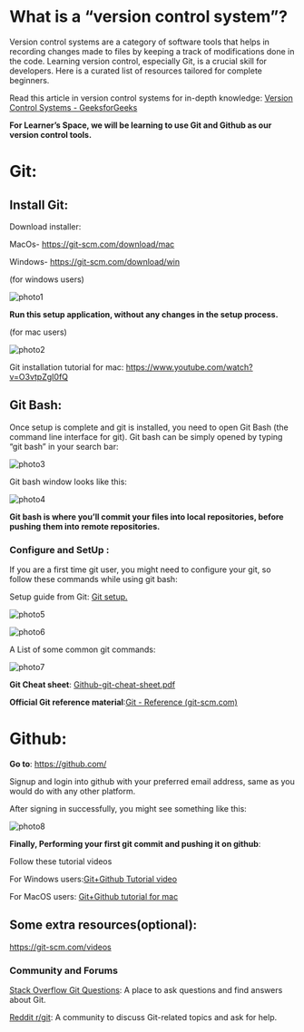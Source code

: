 

# What is a “version control system”? 

Version control systems are a category of software tools that helps in recording changes made to files by keeping a track of modifications done in the code. 
Learning version control, especially Git, is a crucial skill for developers. Here is a curated list of resources tailored for complete beginners.

Read this article in version control systems for in-depth knowledge:
[Version Control Systems - GeeksforGeeks](https://www.geeksforgeeks.org/version-control-systems/)

**For Learner’s Space, we will be learning to use Git and Github as our version control tools.**

# Git:
## Install Git:
Download installer:

MacOs- https://git-scm.com/download/mac

Windows-   https://git-scm.com/download/win


(for windows users)

![photo1](/Picture10.png)

**Run this setup application, without any changes in the setup process.**

(for mac users)

![photo2](https://drive.google.com/file/d/1vXDb8ljMTAHUQyjpcbdzC9ymy7TKJ4xK/view?usp=drive_link)

Git installation tutorial for mac: https://www.youtube.com/watch?v=O3vtpZgI0fQ


## Git Bash:
Once setup is complete and git is installed, you need to open Git Bash (the command line interface for git). 
Git bash can be simply opened by typing “git bash” in your search bar:

![photo3](https://drive.google.com/file/d/172tb1q1dUTpOTaofwZdwTiaxRDsSODZX/view?usp=sharing)



Git bash window looks like this:

![photo4](https://drive.google.com/file/d/1p4mwdDnNHYgxtSD68RemP2EI_M8kMgEB/view?usp=sharing)



**Git bash is where you’ll commit your files into local repositories, before pushing them into remote repositories.**


### Configure and SetUp :
If you are a first time git user, you might need to configure your git, so follow these commands while using git bash:

Setup guide from Git: [Git setup.](https://git-scm.com/book/en/v2/Getting-Started-First-Time-Git-Setup)

![photo5](https://drive.google.com/file/d/1Lob7SWa-OEvBNRhNfE2_mfpqlHLD8F34/view?usp=sharing)




![photo6](https://drive.google.com/file/d/1XwM8wPMhn6qJBtM0Xx6AozsDfQqrnKhh/view?usp=sharing)




A List of some common git commands:

![photo7](https://drive.google.com/file/d/1z1AV6xFswJjdpDL99l6OWcaUbex8jQfJ/view?usp=sharing)


**Git Cheat sheet**: [Github-git-cheat-sheet.pdf](https://training.github.com/downloads/github-git-cheat-sheet.pdf)

**Official Git reference material**:[Git - Reference (git-scm.com)](https://git-scm.com/docs)


# Github:

**Go to**:  https://github.com/

Signup and login into github with your preferred email address, same as you would do with any other platform.

After signing in successfully, you might see something like this:

![photo8](https://drive.google.com/file/d/14KbejHa5jrwrFzmiN60MN3Yc0Hc5pN7E/view?usp=sharing)



**Finally, Performing your first git commit and pushing it on github**:

Follow these tutorial videos

For Windows users:[Git+Github Tutorial video](https://www.youtube.com/watch?v=PWqS4NBhEY8)

For MacOS users: [Git+Github tutorial for mac](https://youtu.be/p0Js7IF17yI?feature=shared)



## Some extra resources(optional):
https://git-scm.com/videos


### Community and Forums

[Stack Overflow Git Questions](https://stackoverflow.com/questions/tagged/git): A place to ask questions and find answers about Git.

[Reddit r/git](https://www.reddit.com/r/git/): A community to discuss Git-related topics and ask for help.

